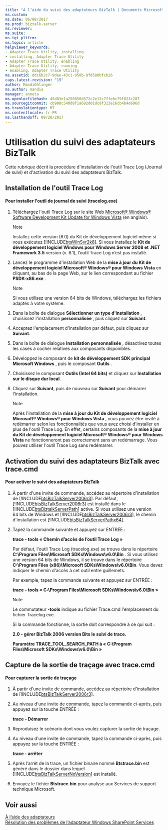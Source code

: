 ```yaml
---
title: "À l’aide du suivi des adaptateurs BizTalk | Documents Microsoft"
ms.custom: 
ms.date: 06/08/2017
ms.prod: biztalk-server
ms.reviewer: 
ms.suite: 
ms.tgt_pltfrm: 
ms.topic: article
helpviewer_keywords:
- Adapter Trace Utility, installing
- installing, Adapter Trace Utility
- Adapter Trace Utility, enabling
- Adapter Trace Utility, running
- enabling, Adapter Trace Utility
ms.assetid: ddc6b2c7-9dee-43c1-950b-8fd580bfcb26
caps.latest.revision: "19"
author: MandiOhlinger
ms.author: mandia
manager: anneta
ms.openlocfilehash: 45d83e1a250850d372c2e12c7ffebc79f823c287
ms.sourcegitcommit: cb908c540d8f1a692d01dc8f313e16cb4b4e696d
ms.translationtype: MT
ms.contentlocale: fr-FR
ms.lasthandoff: 09/20/2017
---
```

# <a name="using-biztalk-adapter-tracing"></a>Utilisation du suivi des adaptateurs BizTalk
Cette rubrique décrit la procédure d'installation de l'outil Trace Log (Journal de suivi) et d'activation du suivi des adaptateurs BizTalk.  
  
## <a name="install-the-trace-log-tool"></a>Installation de l'outil Trace Log  
  
#### <a name="to-install-the-trace-log-tool-tracelogexe"></a>Pour installer l'outil de journal de suivi (tracelog.exe)  
  
1.  Téléchargez l'outil Trace Log sur le site Web [Microsoft® Windows® Software Development Kit Update for Windows Vista](http://go.microsoft.com/fwlink/?LinkId=128279) (en anglais).  
  
    > [!NOTE]
    >  Installez cette version (6.0) du Kit de développement logiciel même si vous exécutez [!INCLUDE[btsWinSvr2k8](../includes/btswinsvr2k8-md.md)]. Si vous installez le **Kit de développement logiciel Windows pour Windows Server 2008 et .NET Framework 3.5** version (v. 6.1), l’outil Trace Log n’est pas installé.  
  
2.  Lancez le programme d'installation Web de la **mise à jour du Kit de développement logiciel Microsoft® Windows® pour Windows Vista** en cliquant, au bas de la page Web, sur le lien correspondant au fichier **PSDK-x86.exe** .  
  
    > [!NOTE]
    >  Si vous utilisez une version 64 bits de Windows, téléchargez les fichiers adaptés à votre système.  
  
3.  Dans la boîte de dialogue **Sélectionner un type d'installation** , choisissez l'installation **personnalisée** , puis cliquez sur **Suivant**.  
  
4.  Acceptez l'emplacement d'installation par défaut, puis cliquez sur **Suivant**.  
  
5.  Dans la boîte de dialogue **Installation personnalisée** , désactivez toutes les cases à cocher relatives aux composants disponibles.  
  
6.  Développez le composant de **kit de développement SDK principal Microsoft Windows** , puis le composant **Outils** .  
  
7.  Choisissez le composant **Outils (Intel 64 bits)** et cliquez sur **Installation sur le disque dur local**.  
  
8.  Cliquez sur **Suivant**, puis de nouveau sur **Suivant** pour démarrer l'installation.  
  
    > [!NOTE]
    >  Après l'installation de la **mise à jour du Kit de développement logiciel Microsoft® Windows® pour Windows Vista** , vous pouvez être invité à redémarrer selon les fonctionnalités que vous avez choisi d'installer en plus de l'outil Trace Log. En effet, certains composants de la **mise à jour du Kit de développement logiciel Microsoft® Windows® pour Windows Vista** ne fonctionneront pas correctement sans un redémarrage. Vous pouvez utiliser l'outil Trace Log sans redémarrer.  
  
## <a name="enable-biztalk-adapter-tracing-with-tracecmd"></a>Activation du suivi des adaptateurs BizTalk avec trace.cmd  
  
#### <a name="to-enable-biztalk-adapter-tracing"></a>Pour activer le suivi des adaptateurs BizTalk  
  
1.  À partir d'une invite de commande, accédez au répertoire d'installation de [!INCLUDE[btsBizTalkServer2006r3](../includes/btsbiztalkserver2006r3-md.md)]. Par défaut, [!INCLUDE[btsBizTalkServer2006r3](../includes/btsbiztalkserver2006r3-md.md)] est installé dans le [!INCLUDE[btsBiztalkServerPath](../includes/btsbiztalkserverpath-md.md)] active.  Si vous utilisez une version 64 bits de Windows et [!INCLUDE[btsBizTalkServer2006r3](../includes/btsbiztalkserver2006r3-md.md)], le chemin d'installation est [!INCLUDE[btsBizTalkServerPathx64](../includes/btsbiztalkserverpathx64-md.md)].  
  
2.  Tapez la commande suivante et appuyez sur ENTRÉE :  
  
     **trace - tools « Chemin d’accès de l’outil Trace Log »**  
  
     Par défaut, l'outil Trace Log (tracelog.exe) se trouve dans le répertoire **C:\Program Files\Microsoft SDKs\Windows\v6.0\Bin** . Si vous utilisez une version 64 bits de Windows, il se trouve dans le répertoire **C:\Program Files (x86)\Microsoft SDKs\Windows\v6.0\Bin**.  Vous devez indiquer le chemin d'accès à cet outil entre guillemets.  
  
     Par exemple, tapez la commande suivante et appuyez sur ENTRÉE :  
  
     **trace - tools « C:\Program Files\Microsoft SDKs\Windows\v6.0\Bin »**  
  
    > [!NOTE]
    >  Le commutateur **-tools** indique au fichier Trace.cmd l'emplacement du fichier Tracelog.exe.  
    >   
    >  Si la commande fonctionne, la sortie doit correspondre à ce qui suit :  
    >   
    >  **2.0 - gérer BizTalk 2006 version Bits le suivi de trace.**  
    >   
    >  **Paramètre TRACE_TOOL_SEARCH_PATH à « C:\Program Files\Microsoft SDKs\Windows\v6.0\Bin »**  
  
## <a name="capture-trace-output-with-tracecmd"></a>Capture de la sortie de traçage avec trace.cmd  
  
#### <a name="to-capture-trace-output"></a>Pour capturer la sortie de traçage  
  
1.  À partir d'une invite de commande, accédez au répertoire d'installation de [!INCLUDE[btsBizTalkServer2006r3](../includes/btsbiztalkserver2006r3-md.md)].  
  
2.  Au niveau d'une invite de commande, tapez la commande ci-après, puis appuyez sur la touche ENTRÉE :  
  
     **trace - Démarrer**  
  
3.  Reproduisez le scénario dont vous voulez capturer la sortie de traçage.  
  
4.  Au niveau d'une invite de commande, tapez la commande ci-après, puis appuyez sur la touche ENTRÉE :  
  
     **trace - arrêter**  
  
5.  Après l’arrêt de la trace, un fichier binaire nommé **Btstrace.bin** est généré dans le dossier dans lequel [!INCLUDE[btsBizTalkServerNoVersion](../includes/btsbiztalkservernoversion-md.md)] est installé.  
  
6.  Envoyez le fichier **Btstrace.bin** pour analyse aux Services de support technique Microsoft.  
  
## <a name="see-also"></a>Voir aussi  
 [À l’aide des adaptateurs](../core/using-adapters.md)   
 [Résolution des problèmes de l’adaptateur Windows SharePoint Services](../core/troubleshooting-the-windows-sharepoint-services-adapter.md)